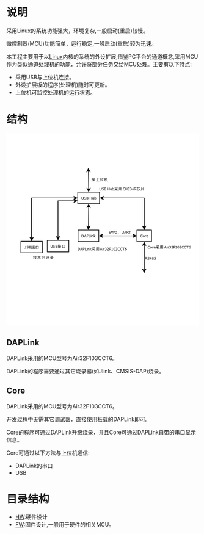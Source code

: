# 说明

采用Linux的系统功能强大，环境复杂,一般启动(重启)较慢。

微控制器(MCU)功能简单，运行稳定,一般启动(重启)较为迅速。

本工程主要用于以[Linux](https://www.kernel.org)内核的系统的外设扩展,借鉴PC平台的通道概念,采用MCU作为类似通道处理机的功能，允许将部分任务交给MCU处理。主要有以下特点:

- 采用USB与上位机连接。
- 外设扩展板的程序(处理机)随时可更新。
- 上位机可监控处理机的运行状态。

# 结构

![ExtBoard-001-Struct](Doc/ExtBoard-001-Struct.png)

## DAPLink

DAPLink采用的MCU型号为Air32F103CCT6。

DAPLink的程序需要通过其它烧录器(如Jlink、CMSIS-DAP)烧录。

## Core

DAPLink采用的MCU型号为Air32F103CCT6。

开发过程中无需其它调试器，直接使用板载的DAPLink即可。

Core的程序可通过DAPLink升级烧录，并且Core可通过DAPLink自带的串口显示信息。

Core可通过以下方法与上位机通信:

- DAPLink的串口
- USB

# 目录结构

- [HW](HW):硬件设计
- [FW](FW):固件设计,一般用于硬件的相关MCU。